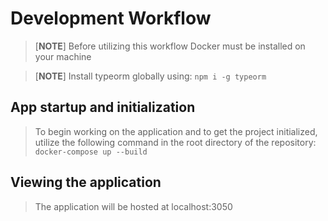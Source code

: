 # Development Workflow
> [**NOTE**]
> Before utilizing this workflow Docker must be installed on your machine

> [**NOTE**]
> Install typeorm globally using: ``` npm i -g typeorm ```

## App startup and initialization
> To begin working on the application and to get the project initialized, utilize the following command in the root directory of the repository:
> ``` docker-compose up --build ```

## Viewing the application
> The application will be hosted at localhost:3050
